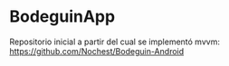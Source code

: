 # BodeguinApp

Repositorio inicial a partir del cual se implementó mvvm: 
https://github.com/Nochest/Bodeguin-Android

